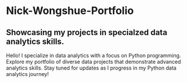 # Nick-Wongshue-Portfolio

## Showcasing my projects in specialzed data analytics skills.


Hello! I specialize in data analytics with a focus on Python programming. Explore my portfolio of diverse data projects that demonstrate advanced analytics skills. Stay tuned for updates as I progress in my Python data analytics journey!
